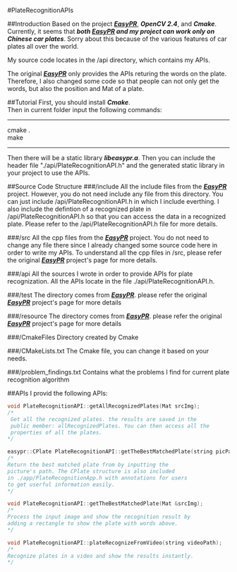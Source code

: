 #PlateRecognitionAPIs

##Introduction
Based on the project [***EasyPR***](https://github.com/liuruoze/EasyPR), ***OpenCV 2.4***, and ***Cmake***.
Currently, it seems that ***both [***EasyPR***](https://github.com/liuruoze/EasyPR) and my project can work only on Chinese car plates***.
Sorry about this because of the various features of car plates all over the world.

My source code locates in the /api directory, which contains my APIs.

The original [***EasyPR***](https://github.com/liuruoze/EasyPR) only provides the APIs returing the words on the plate.
Therefore, I also changed some code so that people can not only get the words, 
but also the position and Mat of a plate.

##Tutorial
First, you should install ***Cmake***.  
Then in current folder input the following commands: 
***
cmake .  
make
***

Then there will be a static library ***libeasypr.a***. Then you can include the header file 
"./api/PlateRecognitionAPI.h" and the generated static library in your project to use the APIs.

##Source Code Structure
###/include
All the include files from the [***EasyPR***](https://github.com/liuruoze/EasyPR) project. However, you do not need include any file from this directory.
You can just include /api/PlateRecognitionAPI.h in which I include everthing. I also include the defintion
of a recognized plate in /api/PlateRecognitionAPI.h so that you can access the data in a recognized plate.
Please refer to the /api/PlateRecognitionAPI.h file for more details.

###/src
All the cpp files from the [***EasyPR***](https://github.com/liuruoze/EasyPR) project. You do not need to change any file there since I already changed some
source code here in order to write my APIs. To understand all the cpp files in /src, please refer the original
[***EasyPR***](https://github.com/liuruoze/EasyPR) project's page for more details.

###/api
All the sources I wrote in order to provide APIs for plate recognization.
All the APIs locate in the file ./api/PlateRecognitionAPI.h.

###/test
The directory comes from [***EasyPR***](https://github.com/liuruoze/EasyPR). please refer the original
[***EasyPR***](https://github.com/liuruoze/EasyPR) project's page for more details

###/resource
The directory comes from [***EasyPR***](https://github.com/liuruoze/EasyPR). please refer the original
[***EasyPR***](https://github.com/liuruoze/EasyPR) project's page for more details

###/CmakeFiles
Directory created by Cmake

###/CMakeLists.txt
The Cmake file, you can change it based on your needs.

###/problem_findings.txt
Contains what the problems I find for current plate recognition algorithm

##APIs
I provid the following APIs:

```cpp
void PlateRecognitionAPI::getAllRecognizedPlates(Mat srcImg);
/*
 Get all the recognized plates. the results are saved in the 
 public member: allRecognizedPlates. You can then access all the
 properties of all the plates.
*/
```

```cpp
easypr::CPlate PlateRecognitionAPI::getTheBestMatchedPlate(string picPath);
/*    
Return the best matched plate from by inputting the 
picture's path. The CPlate structure is also included 
in ./app/PlateRecognitionApp.h with annotations for users 
to get userful information easily.
*/
```

```cpp
void PlateRecognitionAPI::getTheBestMatchedPlate(Mat &srcImg);
/*
Process the input image and show the recognition result by 
adding a rectangle to show the plate with words above.
*/
```

```cpp
void PlateRecognitionAPI::plateRecognizeFromVideo(string videoPath);
/*
Recognize plates in a video and show the results instantly.
*/
```